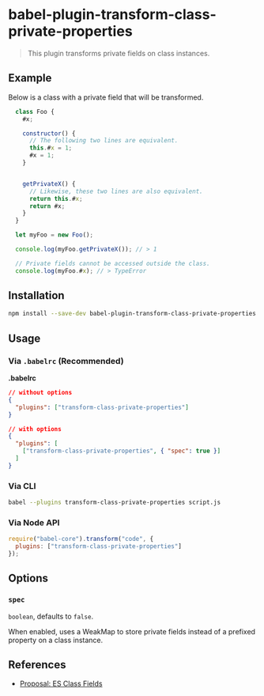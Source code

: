 # babel-plugin-transform-class-private-properties

> This plugin transforms private fields on class instances.

## Example

Below is a class with a private field that will be transformed.

```js
  class Foo {
    #x;

    constructor() {
      // The following two lines are equivalent.
      this.#x = 1;
      #x = 1;
    }


    getPrivateX() {
      // Likewise, these two lines are also equivalent.
      return this.#x;
      return #x;
    }
  }

  let myFoo = new Foo();

  console.log(myFoo.getPrivateX()); // > 1

  // Private fields cannot be accessed outside the class.
  console.log(myFoo.#x); // > TypeError
```


## Installation

```sh
npm install --save-dev babel-plugin-transform-class-private-properties
```

## Usage

### Via `.babelrc` (Recommended)

**.babelrc**

```json
// without options
{
  "plugins": ["transform-class-private-properties"]
}

// with options
{
  "plugins": [
    ["transform-class-private-properties", { "spec": true }]
  ]
}
```

### Via CLI

```sh
babel --plugins transform-class-private-properties script.js
```

### Via Node API

```javascript
require("babel-core").transform("code", {
  plugins: ["transform-class-private-properties"]
});
```

## Options

### `spec`

`boolean`, defaults to `false`.

When enabled, uses a WeakMap to store private fields instead of a
prefixed property on a class instance.

## References

* [Proposal: ES Class Fields](https://github.com/tc39/proposal-class-fields)

